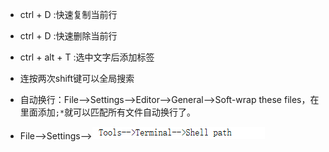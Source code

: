 - ctrl + D :快速复制当前行
  
- ctrl + D :快速删除当前行

- ctrl + alt + T :选中文字后添加标签

- 连按两次shift键可以全局搜索

- 自动换行：File-->Settings-->Editor-->General-->Soft-wrap these files，在里面添加`;*`就可以匹配所有文件自动换行了。

- File-->Settings-->![img.png](img.png)